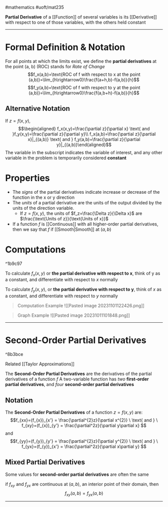 #mathematics #uoft/mat235 

**Partial Derivative** of a [[Function]] of several variables is its [[Derivative]] with respect to one of those variables, with the others held constant

---
# Formal Definition & Notation
For all points at which the limits exist, we define the **partial derivatives** at the point (a, b) (ROC) stands for *Rate of Change* $$f_x(a,b)=\text{ROC of f with respect to x at the point (a,b)}=\lim_{h\rightarrow0}\frac{f(a+h,b)-f(a,b)}{h}$$$$f_y(a,b)=\text{ROC of f with respect to y at the point (a,b)}=\lim_{h\rightarrow0}\frac{f(a,b+h)-f(a,b)}{h}$$
## Alternative Notation
If $z=f(x,y)$, $$\begin{aligned} f_x(x,y)=\frac{\partial z}{\partial x} \text{ and }f_y(x,y)=\frac{\partial z}{\partial y}\\ f_x(a,b)=\frac{\partial z}{\partial x}|_{(a,b)} \text{ and } f_y(a,b)=\frac{\partial z}{\partial y}|_{(a,b)}\end{aligned}$$
	The variable in the subscript indicates the variable of interest, and any other variable in the problem is temporarily considered **constant**

# Properties
- The *signs* of the partial derivatives indicate increase or decrease of the function in the x or y direction
- The *units* of a partial derivative are the units of the output divided by the units of the direction variable. 
	- If $z=f(x,y)$, the units of $f_z=\frac{\Delta z}{\Delta x}$ are $\frac{\text{Units of z}}{\text{Units of x}}$ 
- If a function $f$ is [[Continuous]] with all higher-order partial derivatives, then we say that $f$ if [[Smooth|Smooth]] at $(a,b)$

# Computations
^1b9c97

To calculate  $f_x(x,y)$ or **the partial derivative with respect to x**, think of y as a constant, and differentiate with respect to $x$ normally

To calculate $f_{y}(x,y)$, or **the partial derivative with respect to y**, think of $x$ as a constant, and differentiate with respect to $y$ normally

> Computation Example
![[Pasted image 20231101122426.png]]

>Graph Example
>![[Pasted image 20231011101848.png]]

---
# Second-Order Partial Derivatives

^8b3bce

Related
	[[Taylor Approximations]]

The **Second-Order Partial Derivatives** are the derivatives of the partial derivatives of a function $f$
A two-variable function has *two* **first-order partial derivatives**, and *four* **second-order partial derivatives**

## Notation
The **Second-Order Partial Derivatives** of a function $z=f(x,y)$ are: $$f_{xx}=(f_{x})_{x'} = \frac{\partial^{2}z}{\partial x^{2}} \ \text{ and } \ f_{xy}=(f_{x})_{y'} = \frac{\partial^2z}{\partial y\partial x} $$
and
$$f_{yy}=(f_{y})_{y'} = \frac{\partial^{2}z}{\partial y^{2}} \ \text{ and } \ f_{yx}=(f_{y})_{x'} = \frac{\partial^2z}{\partial x\partial y} $$

## Mixed Partial Derivatives
Some values for **second-order partial derivatives** are often the same

if $f_{xy}$ and $f_{yx}$ are continuous at $(a,b)$, an interior point of their domain, then $$f_{xy}(a,b)=f_{yx}(a,b)$$

---
